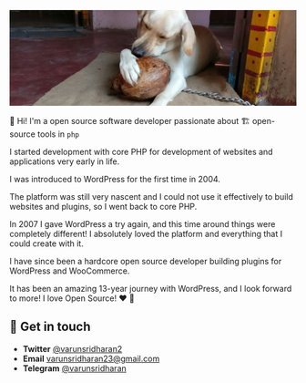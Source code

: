 ![banner.jpg](banner.jpg)

👋 Hi! I'm a open source software developer passionate about 🏗️ open-source tools in `php`

I started development with core PHP for development of websites and applications very early in life. 

I was introduced to WordPress for the first time in 2004.

The platform was still very nascent and I could not use it effectively to build websites and plugins, so I went back to core PHP.

In 2007 I gave WordPress a try again, and this time around things were completely different! I absolutely loved the platform and everything that I could create with it.

I have since been a hardcore open source developer building plugins for WordPress and WooCommerce.

It has been an amazing 13-year journey with WordPress, and I look forward to more! I love Open Source! ❤️  🙂

##  💌 Get in touch
- **Twitter** [@varunsridharan2](https://twitter.com/varunsridharan2)
- **Email** [varunsridharan23@gmail.com](mailto:varunsridharan23@gmail.com)
- **Telegram** [@varunsridharan](https://t.me/varunsridharan)
